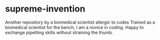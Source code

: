 # supreme-invention
Another repository by a biomedical scientist allergic to codes
Trained as a biomedical scientist for the bench, I am a novice in coding. Happy to exchange pipetting skills without straining the thumb. 
